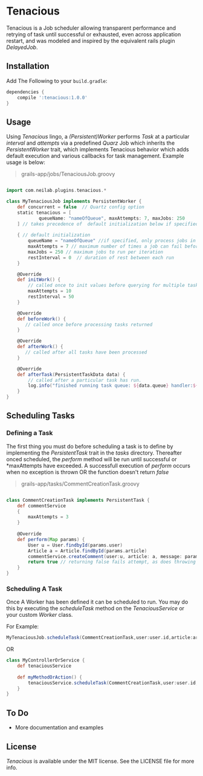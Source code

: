 # Tenacious



Tenacious  is a Job scheduler allowing transparent performance and retrying of task until successful or exhausted,  even across application restart, and was modeled and inspired by the equivalent rails plugin  *DelayedJob*.

Installation
------------

Add The Following to your `build.gradle`:

```groovy
dependencies {
    compile ':tenacious:1.0.0'
}
```

## Usage

Using *Tenacious* lingo, a *(Persistent)Worker* performs *Task* at a particular *interval* and *attempts* via a predefined  *Quarz* Job which inherits the *PersistentWorker* trait, which implements Tenacious behavior which adds default execution and various callbacks for task management. Example usage is below:

> grails-app/jobs/TenaciousJob.groovy
```groovy

import com.neilab.plugins.tenacious.*

class MyTenaciousJob implements PersistentWorker {
    def concurrent = false  // Quartz config option
    static tenacious = [ 
            queueName: "nameOfQueue", maxAttempts: 7, maxJobs: 250
    ] // takes precedence of  default initialization below if specified. OPTIONAL
    
    { // default initialization 
        queueName = "nameOfQueue" //if specified, only process jobs in this queue
        maxAttempts = 7 // maximum number of times a job can fail before giving
        maxJobs = 250 // maximum jobs to run per iteration
        restInterval = 0  // duration of rest between each run
    }

    @Override
    def initWork() {  
        // called once to init values before querying for multiple tasks. Settings can be updated here and takes precedence of above settings as its run after.
        maxAttempts = 10
        restInterval = 50  
    }

    @Override
    def beforeWork() {
       // called once before processing tasks returned
    }

    @Override
    def afterWork() {
       // called after all tasks have been processed
    }

    @Override
    def afterTask(PersistentTaskData data) {
        // called after a particular task has run.
        log.info("finished running task queue: ${data.queue} handler:${data.handler} action:${data.action} attempts: ${data.attempts} max: ${this.maxAttempts} active: active=${data.active} params:${data.params} error:${data.lastError}")
    }
}
```
## Scheduling Tasks
### Defining a Task
The first thing you must do before scheduling a task is to define by implementing the *PersistentTask* trait in the *tasks* directory. Thereafter onced scheduled, the *perform* method will be run until successful or *maxAttempts have exceeded. A successfull execution of *perform* occurs when no exception is thrown OR the function doesn't return *false*
> grails-app/tasks/CommentCreationTask.groovy
```groovy

class CommentCreationTask implements PersistentTask {
    def commentService 
    {
        maxAttempts = 3
    }
    
    @Override
    def perform(Map params) {
        User u = User.findbyId(params.user)  
        Article a = Article.findById(params.article)
        commentService.createComment(user:u, article: a, message: params.text) // communicates with external service, throws exception if fails
        return true // returning false fails attempt, as does throwing exception. Returning anything other than false is a successful task
    }
}
```


### Scheduling A Task

Once A Worker has been defined it can be scheduled to run. You may do this by executing the *scheduleTask* method on the *TenaciousService* or your custom *Worker* class.

For Example:

```groovy
MyTenaciousJob.scheduleTask(CommentCreationTask,user:user.id,article:article.id,text:"sample 2")
```

OR

```groovy
class MyControllerOrService {
    def tenaciousService
    
    def myMethodOrAction() {
        tenaciousService.scheduleTask(CommentCreationTask,user:user.id,article:article.id,text:"sample 2")
    }
}
```
## To Do

* More documentation and examples

## License

*Tenacious* is available under the MIT license. See the LICENSE file for more info.
